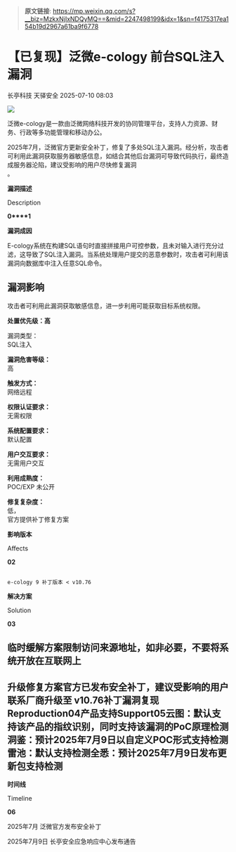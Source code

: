 > **原文链接**: https://mp.weixin.qq.com/s?__biz=MzkxNjIxNDQyMQ==&mid=2247498199&idx=1&sn=f4175317ea154b19d2967a61ba9f6778

#  【已复现】泛微e-cology 前台SQL注入漏洞  
长亭科技  天驿安全   2025-07-10 08:03  
  
![](https://mmbiz.qpic.cn/sz_mmbiz_png/FOh11C4BDicSXB81WckHL3UaDia8f7YSQADP0N5LceRr3X7gVmZX2MLQcN6Q1exGyhiaIlwMJscH8YQEPBXBuWwuw/640?wx_fmt=png&from=appmsg "")  
  
  
泛微e-cology是一款由泛微网络科技开发的协同管理平台，支持人力资源、财务、行政等多功能管理和移动办公。  
  
  
2025年7月，泛微官方更新安全补丁，修复了多处SQL注入漏洞。经分析，攻击者可利用此漏洞获取服务器敏感信息，如结合其他后台漏洞可导致代码执行，最终造成服务器沦陷，建议受影响的用户尽快修复漏洞  
。  
  
  
**漏洞描述**  
  
Description  
  
  
  
**0****1**  
  
**漏洞成因**  
  
E-cology系统在构建SQL语句时直接拼接用户可控参数，且未对输入进行充分过滤，这导致了SQL注入漏洞。当系统处理用户提交的恶意参数时，攻击者可利用该漏洞向数据库中注入任意SQL命令。  
  
## 漏洞影响  
  
攻击者可利用此漏洞获取敏感信息，进一步利用可能获取目标系统权限。  
  
  
**处置优先级：高**  
  
漏洞类型：  
SQL注入  
  
**漏洞危害等级：**  
高  
  
**触发方式：**  
网络远程  
  
**权限认证要求：**  
无需权限  
  
**系统配置要求：**  
默认配置  
  
**用户交互要求：**  
无需用户交互  
  
**利用成熟度：**  
POC/EXP 未公开  
  
**修复复杂度：**  
低，  
官方提供补丁修复方案  
  
  
  
  
  
**影响版本**  
  
Affects  
  
  
  
**02**  

```

e-cology 9 补丁版本 < v10.76

```

  
**解决方案**  
  
Solution  
  
  
  
**03**  
  
##   
  
## 临时缓解方案限制访问来源地址，如非必要，不要将系统开放在互联网上  
  
## 升级修复方案官方已发布安全补丁，建议受影响的用户联系厂商升级至 v10.76补丁漏洞复现Reproduction04产品支持Support05云图：默认支持该产品的指纹识别，同时支持该漏洞的PoC原理检测洞鉴：预计2025年7月9日以自定义POC形式支持检测雷池：默认支持检测全悉：预计2025年7月9日发布更新包支持检测  
  
  
  
**时间线**  
  
Timeline  
  
  
  
**06**  
  
2025年7月 泛微官方发布安全补丁  
  
2025年7月9日 长亭安全应急响应中心发布通告  
  
